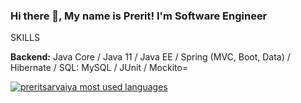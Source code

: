 <!--### Hi there 👋


**preritsarvaiya/preritsarvaiya** is a ✨ _special_ ✨ repository because its `README.md` (this file) appears on your GitHub profile.

Here are some ideas to get you started:

- 🔭 I’m currently working on ...
- 🌱 I’m currently learning ...
- 👯 I’m looking to collaborate on ...
- 🤔 I’m looking for help with ...
- 💬 Ask me about ...
- 📫 How to reach me: ...
- 😄 Pronouns: ...
- ⚡ Fun fact: ...
-->
### Hi there 👋, My name is Prerit! I'm Software Engineer

SKILLS

<b>Backend:</b> Java Core / Java 11 / Java EE / Spring (MVC, Boot, Data) / Hibernate / SQL: MySQL / JUnit / Mockito= 

<a href="https://github.com/merikbest">
  <img align="center" src="https://github-readme-stats.vercel.app/api/top-langs/?username=preritsarvaiya&theme=dark&count_private=true&layout=compact&hide=kotlin" alt="preritsarvaiya most used languages" />
</a>
